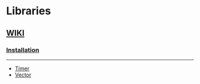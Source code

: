 
# **Libraries**
## [WIKI](https://github.com/KROIA/Arduino/wiki)
### [Installation](https://github.com/KROIA/Arduino/wiki/Installation)
***
* [Timer](https://github.com/KROIA/Arduino/wiki/Timer)
* [Vector](https://github.com/KROIA/Arduino/wiki/Vector)
